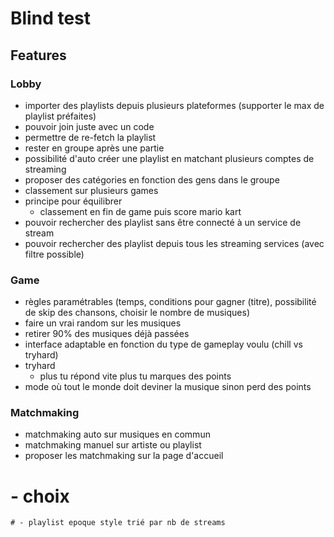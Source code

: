 # Blind test

## Features

### Lobby

- importer des playlists depuis plusieurs plateformes (supporter le max de playlist préfaites)
- pouvoir join juste avec un code
- permettre de re-fetch la playlist
- rester en groupe après une partie
- possibilité d'auto créer une playlist en matchant plusieurs comptes de streaming
-  proposer des catégories en fonction des gens dans le groupe
- classement sur plusieurs games
- principe pour équilibrer
	- classement en fin de game puis score mario kart
- pouvoir rechercher des playlist sans être connecté à un service de stream
- pouvoir rechercher des playlist depuis tous les streaming services (avec filtre possible)

### Game

- règles paramétrables (temps, conditions pour gagner (titre), possibilité de skip des chansons, choisir le nombre de musiques)
- faire un vrai random sur les musiques
- retirer 90% des musiques déjà passées
- interface adaptable en fonction du type de gameplay voulu (chill vs tryhard)
- tryhard
	- plus tu répond vite plus tu marques des points
- mode où tout le monde doit deviner la musique sinon perd des points

### Matchmaking

- matchmaking auto sur musiques en commun
- matchmaking manuel sur artiste ou playlist
- proposer les matchmaking sur la page d'accueil
# - choix
	# - playlist epoque style trié par nb de streams


